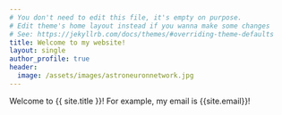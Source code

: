 ```yaml
---
# You don't need to edit this file, it's empty on purpose.
# Edit theme's home layout instead if you wanna make some changes
# See: https://jekyllrb.com/docs/themes/#overriding-theme-defaults
title: Welcome to my website!
layout: single
author_profile: true
header: 
  image: /assets/images/astroneuronnetwork.jpg
---
```

Welcome to {{ site.title }}! For example, my email is {{site.email}}! 

